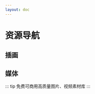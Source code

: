 ```yaml
---
layout: doc
---
```


<script setup>
  import illustration from '../.vitepress/data/favorites/illustration.ts'
  import media from '../.vitepress/data/favorites/media.ts'
</script>

# 资源导航

## 插画

<NavCard :navData=illustration />

## 媒体

::: tip
免费可商用高质量图片、视频素材库
:::

<NavCard :navData=media />
